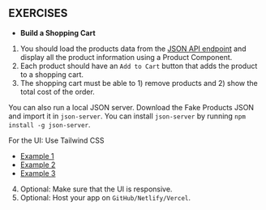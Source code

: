 ## EXERCISES 

- **Build a Shopping Cart**

1. You should load the products data from the [JSON API endpoint](https://fakestoreapi.com/products) and display all the product information using a Product Component.
2. Each product should have an `Add to Cart` button that adds the product to a shopping cart.
3. The shopping cart must be able to 1) remove products and 2) show the total cost of the order.

You can also run a local JSON server. Download the Fake Products JSON and import it in `json-server`. You can install `json-server` by running `npm install -g json-server`.

For the UI: Use Tailwind CSS

- [Example 1](https://tailwindui.com/components/ecommerce/components/shopping-carts)
- [Example 2](https://tailwinduikit.com/components/E-commerce/Components/shopping%20carts)
- [Example 3](https://tailwindcomponents.com/component/shopping-cart)

4. Optional: Make sure that the UI is responsive.
5. Optional: Host your app on `GitHub/Netlify/Vercel`.
